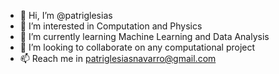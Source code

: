 - 👋 Hi, I’m @patriglesias
- 👀 I’m interested in Computation and Physics
- 🌱 I’m currently learning Machine Learning and Data Analysis
- 💞️ I’m looking to collaborate on any computational project
- 📫 Reach me in patriglesiasnavarro@gmail.com

<!---
patriglesias/patriglesias is a ✨ special ✨ repository because its `README.md` (this file) appears on your GitHub profile.
You can click the Preview link to take a look at your changes.
--->
